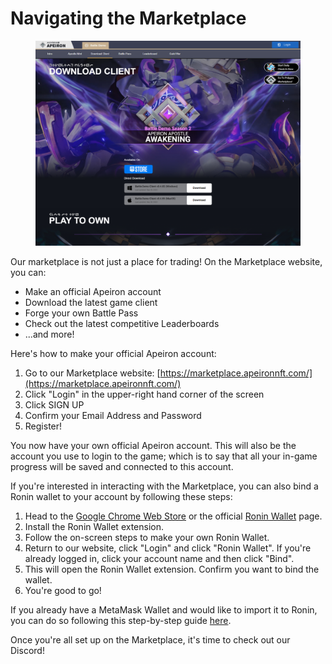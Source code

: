 # Navigating the Marketplace

<figure><img src="../../.gitbook/assets/image (154).png" alt=""><figcaption></figcaption></figure>

Our marketplace is not just a place for trading! On the Marketplace website, you can:&#x20;

* Make an official Apeiron account
* Download the latest game client
* Forge your own Battle Pass
* Check out the latest competitive Leaderboards
* ...and more!

Here's how to make your official Apeiron account:&#x20;

1. Go to our Marketplace website: [https://marketplace.apeironnft.com/](https://marketplace.apeironnft.com/)
2. Click "Login" in the upper-right hand corner of the screen
3. Click SIGN UP&#x20;
4. Confirm your Email Address and Password
5. Register!

You now have your own official Apeiron account. This will also be the account you use to login to the game; which is to say that all your in-game progress will be saved and connected to this account.&#x20;

If you're interested in interacting with the Marketplace, you can also bind a Ronin wallet to your account by following these steps:&#x20;

1. Head to the [Google Chrome Web Store](https://chromewebstore.google.com/detail/ronin-wallet/fnjhmkhhmkbjkkabndcnnogagogbneec) or the official [Ronin Wallet](https://wallet.roninchain.com/) page.
2. Install the Ronin Wallet extension.
3. Follow the on-screen steps to make your own Ronin Wallet.&#x20;
4. Return to our website, click "Login" and click "Ronin Wallet". If you're already logged in, click your account name and then click "Bind".&#x20;
5. This will open the Ronin Wallet extension. Confirm you want to bind the wallet.&#x20;
6. You're good to go!&#x20;

If you already have a MetaMask Wallet and would like to import it to Ronin, you can do so following this step-by-step guide [here](https://support.roninchain.com/hc/en-us/articles/14862812718107-Importing-Your-MetaMask-Wallet-to-Ronin-Wallet).

Once you're all set up on the Marketplace, it's time to check out our Discord!
